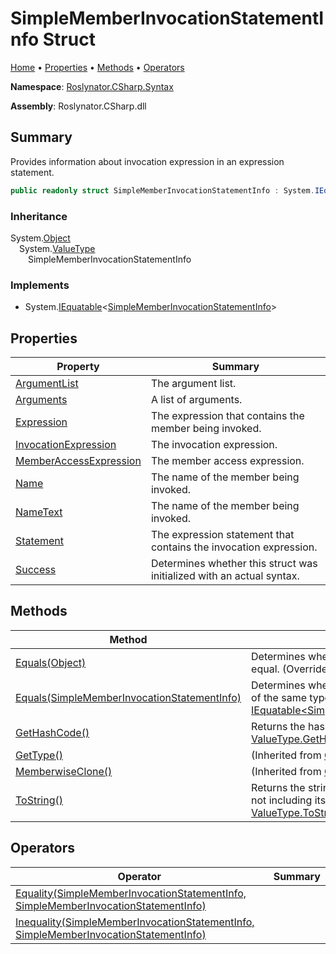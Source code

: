 <a name="_top"></a>

# SimpleMemberInvocationStatementInfo Struct

[Home](../../../../README.md#_top) &#x2022; [Properties](#properties) &#x2022; [Methods](#methods) &#x2022; [Operators](#operators)

**Namespace**: [Roslynator.CSharp.Syntax](../README.md#_top)

**Assembly**: Roslynator\.CSharp\.dll

## Summary

Provides information about invocation expression in an expression statement\.

```csharp
public readonly struct SimpleMemberInvocationStatementInfo : System.IEquatable<SimpleMemberInvocationStatementInfo>
```

### Inheritance

System\.[Object](https://docs.microsoft.com/en-us/dotnet/api/system.object)  
&emsp;System\.[ValueType](https://docs.microsoft.com/en-us/dotnet/api/system.valuetype)  
&emsp;&emsp;SimpleMemberInvocationStatementInfo

### Implements

* System\.[IEquatable](https://docs.microsoft.com/en-us/dotnet/api/system.iequatable-1)\<[SimpleMemberInvocationStatementInfo](#_top)>

## Properties

| Property | Summary |
| -------- | ------- |
| [ArgumentList](ArgumentList/README.md#_top) | The argument list\. |
| [Arguments](Arguments/README.md#_top) | A list of arguments\. |
| [Expression](Expression/README.md#_top) | The expression that contains the member being invoked\. |
| [InvocationExpression](InvocationExpression/README.md#_top) | The invocation expression\. |
| [MemberAccessExpression](MemberAccessExpression/README.md#_top) | The member access expression\. |
| [Name](Name/README.md#_top) | The name of the member being invoked\. |
| [NameText](NameText/README.md#_top) | The name of the member being invoked\. |
| [Statement](Statement/README.md#_top) | The expression statement that contains the invocation expression\. |
| [Success](Success/README.md#_top) | Determines whether this struct was initialized with an actual syntax\. |

## Methods

| Method | Summary |
| ------ | ------- |
| [Equals(Object)](Equals/README.md#Roslynator_CSharp_Syntax_SimpleMemberInvocationStatementInfo_Equals_System_Object_) | Determines whether this instance and a specified object are equal\. \(Overrides [ValueType.Equals](https://docs.microsoft.com/en-us/dotnet/api/system.valuetype.equals)\) |
| [Equals(SimpleMemberInvocationStatementInfo)](Equals/README.md#Roslynator_CSharp_Syntax_SimpleMemberInvocationStatementInfo_Equals_Roslynator_CSharp_Syntax_SimpleMemberInvocationStatementInfo_) | Determines whether this instance is equal to another object of the same type\. \(Implements [IEquatable\<SimpleMemberInvocationStatementInfo>.Equals](https://docs.microsoft.com/en-us/dotnet/api/system.iequatable-1.equals)\) |
| [GetHashCode()](GetHashCode/README.md#_top) | Returns the hash code for this instance\. \(Overrides [ValueType.GetHashCode](https://docs.microsoft.com/en-us/dotnet/api/system.valuetype.gethashcode)\) |
| [GetType()](https://docs.microsoft.com/en-us/dotnet/api/system.object.gettype) |  \(Inherited from [Object](https://docs.microsoft.com/en-us/dotnet/api/system.object)\) |
| [MemberwiseClone()](https://docs.microsoft.com/en-us/dotnet/api/system.object.memberwiseclone) |  \(Inherited from [Object](https://docs.microsoft.com/en-us/dotnet/api/system.object)\) |
| [ToString()](ToString/README.md#_top) | Returns the string representation of the underlying syntax, not including its leading and trailing trivia\. \(Overrides [ValueType.ToString](https://docs.microsoft.com/en-us/dotnet/api/system.valuetype.tostring)\) |

## Operators

| Operator | Summary |
| -------- | ------- |
| [Equality(SimpleMemberInvocationStatementInfo, SimpleMemberInvocationStatementInfo)](op_Equality/README.md#_top) | |
| [Inequality(SimpleMemberInvocationStatementInfo, SimpleMemberInvocationStatementInfo)](op_Inequality/README.md#_top) | |

